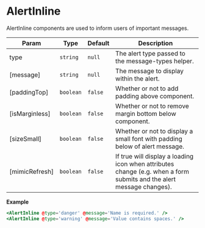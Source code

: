 # AlertInline

AlertInline components are used to inform users of important messages.

| Param          | Type                 | Default            | Description                                                                                                          |
| -------------- | -------------------- | ------------------ | -------------------------------------------------------------------------------------------------------------------- |
| type           | <code>string</code>  | <code>null</code>  | The alert type passed to the message-types helper.                                                                   |
| [message]      | <code>string</code>  | <code>null</code>  | The message to display within the alert.                                                                             |
| [paddingTop]   | <code>boolean</code> | <code>false</code> | Whether or not to add padding above component.                                                                       |
| [isMarginless] | <code>boolean</code> | <code>false</code> | Whether or not to remove margin bottom below component.                                                              |
| [sizeSmall]    | <code>boolean</code> | <code>false</code> | Whether or not to display a small font with padding below of alert message.                                          |
| [mimicRefresh] | <code>boolean</code> | <code>false</code> | If true will display a loading icon when attributes change (e.g. when a form submits and the alert message changes). |

**Example**

```hbs preview-template
<AlertInline @type='danger' @message='Name is required.' />
<AlertInline @type='warning' @message='Value contains spaces.' />
```
